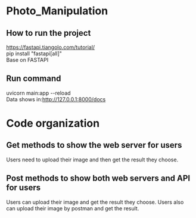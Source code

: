 # Photo_Manipulation
## How to run the project
https://fastapi.tiangolo.com/tutorial/        
pip install "fastapi[all]"       
Base on FASTAPI
## Run command
uvicorn main:app --reload   
Data shows in:http://127.0.0.1:8000/docs

# Code organization
## Get methods to show the web server for users
Users need to upload their image and then get the result they choose.
## Post methods to show both web servers and API for users
Users can upload their image and get the result they choose.
Users also can upload their image by postman and get the result.